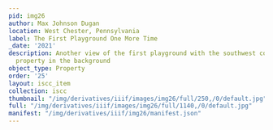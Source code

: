 ```yaml
---
pid: img26
author: Max Johnson Dugan
location: West Chester, Pennsylvania
label: The First Playground One More Time
_date: '2021'
description: Another view of the first playground with the southwest corner of the
  property in the background
object_type: Property
order: '25'
layout: iscc_item
collection: iscc
thumbnail: "/img/derivatives/iiif/images/img26/full/250,/0/default.jpg"
full: "/img/derivatives/iiif/images/img26/full/1140,/0/default.jpg"
manifest: "/img/derivatives/iiif/img26/manifest.json"
---
```

